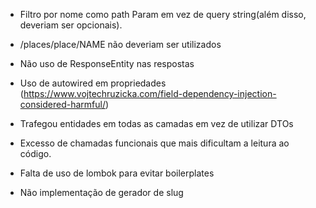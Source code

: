 - Filtro por nome como path Param em vez de query string(além disso, deveriam ser opcionais). 

- /places/place/NAME não deveriam ser utilizados

- Não uso de ResponseEntity nas respostas

- Uso de autowired em propriedades (https://www.vojtechruzicka.com/field-dependency-injection-considered-harmful/)

- Trafegou entidades em todas as camadas em vez de utilizar DTOs

- Excesso de chamadas funcionais que mais dificultam a leitura ao código. 

- Falta de uso de lombok para evitar boilerplates

- Não implementação de gerador de slug
